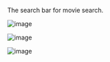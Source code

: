 The search bar for movie search.

![image](https://github.com/ayush2024/Movie_Search/assets/88491971/1e6614d1-aafc-4e1a-ada3-c1c47ccdaa89)


![image](https://github.com/ayush2024/Movie_Search/assets/88491971/f38d280c-ca68-4a26-bf2e-9fd489afe069)

![image](https://github.com/ayush2024/Movie_Search/assets/88491971/c3236686-ffa5-4a34-bd90-f86554ed3056)
